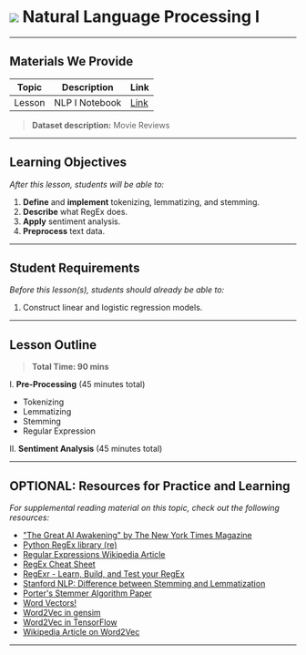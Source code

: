 # ![](https://ga-dash.s3.amazonaws.com/production/assets/logo-9f88ae6c9c3871690e33280fcf557f33.png) Natural Language Processing I

---

## Materials We Provide


| Topic | Description | Link |
| --- | --- | --- |
| Lesson | NLP I Notebook | [Link](./starter-code.ipynb)|

> **Dataset description:** Movie Reviews

---

## Learning Objectives

*After this lesson, students will be able to:*
1. **Define** and **implement** tokenizing, lemmatizing, and stemming.
2. **Describe** what RegEx does.
3. **Apply** sentiment analysis.
4. **Preprocess** text data.

---

## Student Requirements

*Before this lesson(s), students should already be able to:*

1. Construct linear and logistic regression models.

---

## Lesson Outline

> **Total Time: 90 mins**

I. **Pre-Processing** (45 minutes total)
- Tokenizing
- Lemmatizing
- Stemming
- Regular Expression

II. **Sentiment Analysis** (45 minutes total)

---

## OPTIONAL: Resources for Practice and Learning

*For supplemental reading material on this topic, check out the following resources:*
- ["The Great AI Awakening" by The New York Times Magazine](https://www.nytimes.com/2016/12/14/magazine/the-great-ai-awakening.html)
- [Python RegEx library (re)](https://docs.python.org/3/library/re.html)
- [Regular Expressions Wikipedia Article](https://en.wikipedia.org/wiki/Regular_expression#Patterns_for_non-regular_languages)
- [RegEx Cheat Sheet](http://www.rexegg.com/regex-quickstart.html)
- [RegExr - Learn, Build, and Test your RegEx](https://regexr.com/)
- [Stanford NLP: Difference between Stemming and Lemmatization](https://nlp.stanford.edu/IR-book/html/htmledition/stemming-and-lemmatization-1.html)
- [Porter's Stemmer Algorithm Paper](https://www.cs.toronto.edu/~frank/csc2501/Readings/R2_Porter/Porter-1980.pdf)
- [Word Vectors!](https://blog.acolyer.org/2016/04/21/the-amazing-power-of-word-vectors/)
- [Word2Vec in gensim](https://radimrehurek.com/gensim/models/word2vec.html)
- [Word2Vec in TensorFlow](https://www.tensorflow.org/tutorials/word2vec)
- [Wikipedia Article on Word2Vec](https://en.wikipedia.org/wiki/Word2vec)
---

